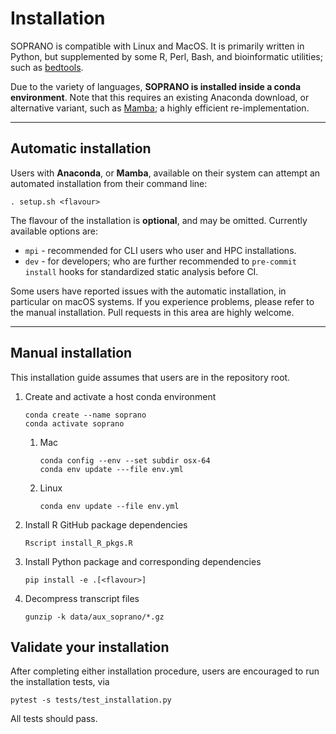 # Installation

SOPRANO is compatible with Linux and MacOS. It is primarily written in Python,
but supplemented by some R, Perl, Bash, and bioinformatic utilities; such as
[bedtools](https://bedtools.readthedocs.io/en/latest/).

Due to the variety of languages, **SOPRANO is installed inside a conda
environment**. Note that this requires an existing Anaconda download, or
alternative variant, such as
[Mamba](https://mamba.readthedocs.io/en/latest/index.html); a highly efficient
re-implementation.

***

## Automatic installation

Users with **Anaconda**, or **Mamba**, available on their system can attempt an
automated installation from their command line:

```shell
. setup.sh <flavour>
```

The flavour of the installation is **optional**, and may be omitted. Currently
available options are:

- `mpi` - recommended for CLI users who user and HPC installations.
- `dev` - for developers; who are further recommended to `pre-commit install`
  hooks for standardized static analysis before CI.

Some users have reported issues with the automatic installation, in particular
on macOS systems. If you experience problems, please refer to the manual
installation. Pull requests in this area are highly welcome.

***

## Manual installation

This installation guide assumes that users are in the repository root.

1. Create and activate a host conda environment  
   ```shell
   conda create --name soprano
   conda activate soprano
   ```  

    1. Mac  
       ```shell
       conda config --env --set subdir osx-64
       conda env update ---file env.yml
       ```  

    2. Linux  
       ```shell
       conda env update --file env.yml
       ```  

2. Install R GitHub package dependencies  
   ```shell
   Rscript install_R_pkgs.R
   ```  

3. Install Python package and corresponding dependencies  
   ```shell
   pip install -e .[<flavour>]
   ```  

4. Decompress transcript files  
   ```shell
   gunzip -k data/aux_soprano/*.gz
   ```

## Validate your installation

After completing either installation procedure, users are encouraged to run
the installation tests, via

```shell
pytest -s tests/test_installation.py
```  

All tests should pass.
